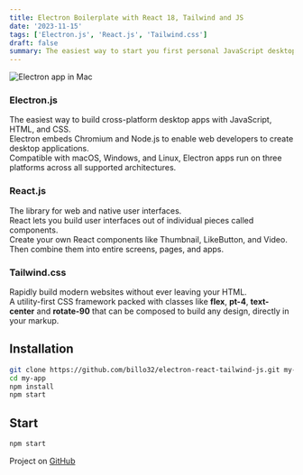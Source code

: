 ```yaml
---
title: Electron Boilerplate with React 18, Tailwind and JS
date: '2023-11-15'
tags: ['Electron.js', 'React.js', 'Tailwind.css']
draft: false
summary: The easiest way to start you first personal JavaScript desktop (Mac / PC) app.
---
```


![Electron app in Mac](/static/images/electron-boilerplate.png)

### Electron.js

The easiest way to build cross-platform desktop apps with JavaScript, HTML, and CSS.  
Electron embeds Chromium and Node.js to enable web developers to create desktop applications.  
Compatible with macOS, Windows, and Linux, Electron apps run on three platforms across all supported architectures.

### React.js

The library for web and native user interfaces.  
React lets you build user interfaces out of individual pieces called components.  
Create your own React components like Thumbnail, LikeButton, and Video. Then combine them into entire screens, pages, and apps.

### Tailwind.css

Rapidly build modern websites without ever leaving your HTML.  
A utility-first CSS framework packed with classes like **flex**, **pt-4**, **text-center** and **rotate-90** that can be composed to build any design, directly in your markup.

## Installation

```bash
git clone https://github.com/billo32/electron-react-tailwind-js.git my-app
cd my-app
npm install
npm start
```

## Start

```bash
npm start
```

Project on [GitHub](https://github.com/billo32/electron-react-tailwind-js)

